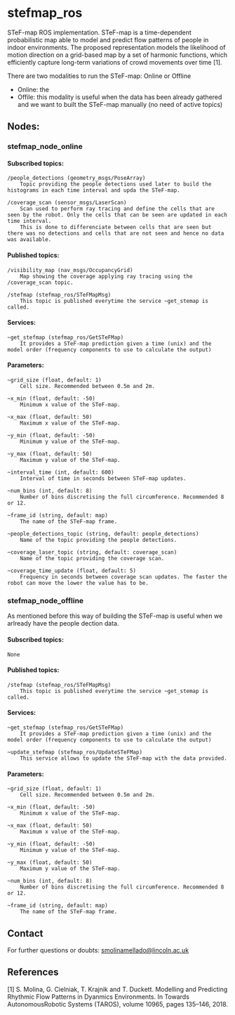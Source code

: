 # stefmap_ros
STeF-map ROS implementation.
STeF-map is a time-dependent probabilistic map able to model and predict flow patterns of people in indoor environments. The proposed representation models the likelihood of motion direction on a grid-based map by a set of harmonic functions, which efficiently capture long-term variations of crowd movements over time [1].


There are two modalities to run the STeF-map: Online or Offline
- Online: the 
- Offile: this modality is useful when the data has been already gathered and we want to built the STeF-map manually (no need of active topics)

## Nodes:
### stefmap_node_online

#### Subscribed topics:

    /people_detections (geometry_msgs/PoseArray)
        Topic providing the people detections used later to build the histograms in each time interval and upda the STeF-map.

    /coverage_scan (sensor_msgs/LaserScan)
        Scan used to perform ray tracing and define the cells that are seen by the robot. Only the cells that can be seen are updated in each time interval. 
        This is done to differenciate between cells that are seen but there was no detections and cells that are not seen and hence no data was available.

#### Published topics:

    /visibility_map (nav_msgs/OccupancyGrid)
        Map showing the coverage applying ray tracing using the /coverage_scan topic.

    /stefmap (stefmap_ros/STeFMapMsg)
        This topic is published everytime the service ~get_stemap is called.

#### Services:
    ~get_stefmap (stefmap_ros/GetSTeFMap)
        It provides a STeF-map prediction given a time (unix) and the model order (frequency components to use to calculate the output)


#### Parameters:
    ~grid_size (float, default: 1)  
        Cell size. Recommended between 0.5m and 2m.

    ~x_min (float, default: -50)    
        Minimum x value of the STeF-map.

    ~x_max (float, default: 50)     
        Maximum x value of the STeF-map.

    ~y_min (float, default: -50)
        Minimum y value of the STeF-map.

    ~y_max (float, default: 50)
        Maximum y value of the STeF-map.

    ~interval_time (int, default: 600)
        Interval of time in seconds between STeF-map updates.

    ~num_bins (int, default: 8)
        Number of bins discretising the full circumference. Recommended 8 or 12.

    ~frame_id (string, default: map)
        The name of the STeF-map frame.

    ~people_detections_topic (string, default: people_detections)
        Name of the topic providing the people detections.

    ~coverage_laser_topic (string, default: coverage_scan)
        Name of the topic providing the coverage scan.
        
    ~coverage_time_update (float, default: 5)
        Frequency in seconds between coverage scan updates. The faster the robot can move the lower the value has to be.


### stefmap_node_offline
As mentioned before this way of building the STeF-map is useful when we arlready have the people dection data.
#### Subscribed topics:
    None
#### Published topics:
    /stefmap (stefmap_ros/STeFMapMsg)
        This topic is published everytime the service ~get_stemap is called.

#### Services:
    ~get_stefmap (stefmap_ros/GetSTeFMap)
        It provides a STeF-map prediction given a time (unix) and the model order (frequency components to use to calculate the output)
    
    ~update_stefmap (stefmap_ros/UpdateSTeFMap)
        This service allows to update the STeF-map with the data provided.
        

#### Parameters:
    ~grid_size (float, default: 1)  
        Cell size. Recommended between 0.5m and 2m.

    ~x_min (float, default: -50)    
        Minimum x value of the STeF-map.

    ~x_max (float, default: 50)     
        Maximum x value of the STeF-map.

    ~y_min (float, default: -50)
        Minimum y value of the STeF-map.

    ~y_max (float, default: 50)
        Maximum y value of the STeF-map.

    ~num_bins (int, default: 8)
        Number of bins discretising the full circumference. Recommended 8 or 12.

    ~frame_id (string, default: map)
        The name of the STeF-map frame.

## Contact
For further questions or doubts: smolinamellado@lincoln.ac.uk

## References
[1] S. Molina, G. Cielniak, T. Krajnik and T. Duckett. Modelling and Predicting Rhythmic Flow Patterns in Dyanmics Environments. In Towards  AutonomousRobotic Systems (TAROS), volume 10965, pages 135–146, 2018. 
